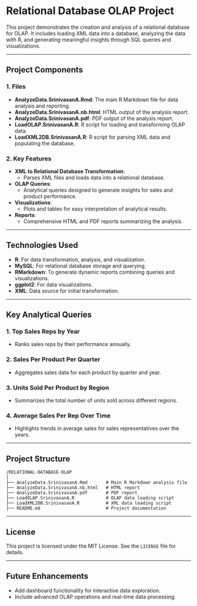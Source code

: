 
# Relational Database OLAP Project

This project demonstrates the creation and analysis of a relational database for OLAP. It includes loading XML data into a database, analyzing the data with R, and generating meaningful insights through SQL queries and visualizations.

---

## **Project Components**

### 1. **Files**
- **AnalyzeData.SrinivasanA.Rmd**: The main R Markdown file for data analysis and reporting.
- **AnalyzeData.SrinivasanA.nb.html**: HTML output of the analysis report.
- **AnalyzeData.SrinivasanA.pdf**: PDF output of the analysis report.
- **LoadOLAP.SrinivasanA.R**: R script for loading and transforming OLAP data.
- **LoadXML2DB.SrinivasanA.R**: R script for parsing XML data and populating the database.

### 2. **Key Features**
- **XML to Relational Database Transformation**:
  - Parses XML files and loads data into a relational database.
- **OLAP Queries**:
  - Analytical queries designed to generate insights for sales and product performance.
- **Visualizations**:
  - Plots and tables for easy interpretation of analytical results.
- **Reports**:
  - Comprehensive HTML and PDF reports summarizing the analysis.

---

## **Technologies Used**
- **R**: For data transformation, analysis, and visualization.
- **MySQL**: For relational database storage and querying.
- **RMarkdown**: To generate dynamic reports combining queries and visualizations.
- **ggplot2**: For data visualizations.
- **XML**: Data source for initial transformation.

---

## **Key Analytical Queries**
### 1. **Top Sales Reps by Year**
   - Ranks sales reps by their performance annually.

### 2. **Sales Per Product Per Quarter**
   - Aggregates sales data for each product by quarter and year.

### 3. **Units Sold Per Product by Region**
   - Summarizes the total number of units sold across different regions.

### 4. **Average Sales Per Rep Over Time**
   - Highlights trends in average sales for sales representatives over the years.

---

## **Project Structure**
```
/RELATIONAL-DATABASE-OLAP
│
├── AnalyzeData.SrinivasanA.Rmd       # Main R Markdown analysis file
├── AnalyzeData.SrinivasanA.nb.html   # HTML report
├── AnalyzeData.SrinivasanA.pdf       # PDF report
├── LoadOLAP.SrinivasanA.R            # OLAP data loading script
├── LoadXML2DB.SrinivasanA.R          # XML data loading script
├── README.md                         # Project documentation
```

---

## **License**
This project is licensed under the MIT License. See the `LICENSE` file for details.

---

## **Future Enhancements**
- Add dashboard functionality for interactive data exploration.
- Include advanced OLAP operations and real-time data processing.
